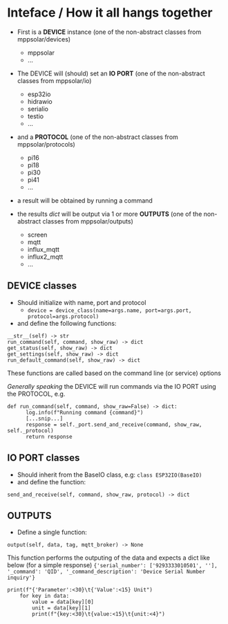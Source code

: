 # Inteface / How it all hangs together #

* First is a **DEVICE** instance (one of the non-abstract classes from mppsolar/devices)
    * mppsolar
    * ...

* The DEVICE will (should) set an **IO PORT** (one of the non-abstract classes from mppsolar/io)
    * esp32io
    * hidrawio
    * serialio
    * testio
    * ...

* and a **PROTOCOL** (one of the non-abstract classes from mppsolar/protocols)
    * pi16
    * pi18
    * pi30
    * pi41
    * ...

* a result will be obtained by running a command
* the results *dict* will be output via 1 or more **OUTPUTS** (one of the non-abstract classes from mppsolar/outputs)
    * screen
    * mqtt
    * influx_mqtt
    * influx2_mqtt
    * ...

## DEVICE classes ##
* Should initialize with name, port and protocol
    * `device = device_class(name=args.name, port=args.port, protocol=args.protocol)`
* and define the following functions:
```
__str__(self) -> str
run_command(self, command, show_raw) -> dict
get_status(self, show_raw) -> dict
get_settings(self, show_raw) -> dict
run_default_command(self, show_raw) -> dict
```

These functions are called based on the command line (or service) options

_Generally speaking_ the DEVICE will run commands via the IO PORT using the PROTOCOL, e.g.
```
def run_command(self, command, show_raw=False) -> dict:
      log.info(f"Running command {command}")
      [...snip...]
      response = self._port.send_and_receive(command, show_raw, self._protocol)
      return response
```


## IO PORT classes ##
* Should inherit from the BaseIO class, e.g: `class ESP32IO(BaseIO)`
* and define the function:
```
send_and_receive(self, command, show_raw, protocol) -> dict
```


## OUTPUTS ##
* Define a single function:
```
output(self, data, tag, mqtt_broker) -> None
```
This function performs the outputing of the data and expects a dict like below (for a simple response)
`{'serial_number': ['9293333010501', ''], '_command': 'QID', '_command_description': 'Device Serial Number inquiry'}`

```
print(f"{'Parameter':<30}\t{'Value':<15} Unit")
    for key in data:
        value = data[key][0]
        unit = data[key][1]
        print(f"{key:<30}\t{value:<15}\t{unit:<4}")
```
